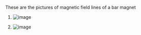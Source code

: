These are the pictures of magnetic field lines of a bar magnet

1) ![image](https://github.com/Riddhiman2005/Visualizing-the-Magnetic-Field-of-a-current-using-the-Biot-Savart-law-/assets/130882317/897072d1-ab40-4ccd-aefc-db1c91996891)



2) ![image](https://github.com/Riddhiman2005/Visualizing-the-Magnetic-Field-of-a-current-using-the-Biot-Savart-law-/assets/130882317/5becfd04-29e6-4ba0-951d-c6064b00110d)


